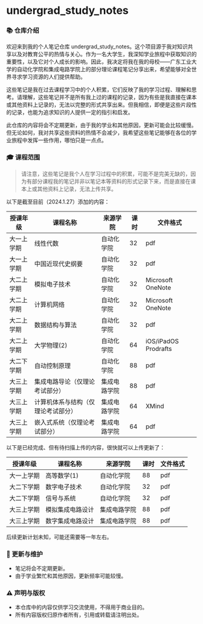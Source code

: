 # undergrad_study_notes

### 📚 仓库介绍

欢迎来到我的个人笔记仓库 undergrad_study_notes。这个项目源于我对知识共享以及对教育公平的热情与关心。作为一名大学生，我深知学业旅程中获取知识的重要性，以及它对个人成长的影响。因此，我决定将我在我的母校——广东工业大学的自动化学院和集成电路学院上的部分理论课程笔记分享出来，希望能够对全世界寻求学习资源的人们提供帮助。

这些笔记是我在过去课程学习中的个人积累，它们反映了我的学习过程、理解和思考。请理解，这些笔记并不是所有我上过的课程的记录，因为有些是我直接在课本或其他资料上记录的，无法以完整的形式共享出来。但我相信，即便是这些片段性的记录，也能为追求知识的人提供一定的指引和启发。

此仓库的内容将会不定期更新，由于我的学业和其他原因，更新可能会比较缓慢。但无论如何，我对共享这些资料的热情不会减少，我希望这些笔记能够在各位的学业旅程中发挥一些作用，哪怕只是一点点。

### 🎓 课程范围

> 请注意，这些笔记是我个人在学习过程中的积累，可能不是完美无缺的，因为有部分课程我的笔记并非以笔记本等资料的形式记录下来，而是直接在课本上或其他资料上记录，无法上传共享。

以下是截至目前（2024.1.27）添加的内容：

| 授课年级   | 课程名称                       | 来源学院     | 课时 | 文件格式            |
| ---------- | ------------------------------ | ------------ | ---- | ------------------- |
| 大一上学期 | 线性代数                       | 自动化学院   | 32   | pdf                 |
| 大一上学期 | 中国近现代史纲要               | 自动化学院   | 32   | pdf                 |
| 大二上学期 | 模拟电子技术                   | 自动化学院   | 32   | Microsoft OneNote   |
| 大二上学期 | 计算机网络                     | 自动化学院   | 32   | Microsoft OneNote   |
| 大二上学期 | 数据结构与算法                 | 自动化学院   | 32   | pdf                 |
| 大二上学期 | 大学物理(2)                    | 自动化学院   | 64   | iOS/iPadOS Prodrafts |
| 大二下学期 | 自动控制原理                   | 自动化学院   | 88   | pdf                 |
| 大三上学期 | 集成电路导论（仅理论考试部分） | 集成电路学院 | 88   | pdf                 |
| 大三上学期 | 计算机体系与结构（仅理论考试部分）    | 集成电路学院 | 64   | XMind                 |
| 大三上学期 | 嵌入式系统（仅理论考试部分）   | 集成电路学院 | 64   | pdf                 |

以下是已经完成、但有待扫描上传的内容，很快就可以上传更新了：

| 授课年级  | 课程名称     | 来源学院   | 课时  | 文件格式 |
| ----- | -------- | ------ | --- | ---- |
| 大一上学期 | 高等数学(1)  | 自动化学院  | 88  | pdf  |
| 大二下学期 | 数字电子技术   | 自动化学院  | 32  | pdf  |
| 大二下学期 | 信号与系统    | 自动化学院  | 32  | pdf  |
| 大三上学期 | 模拟集成电路设计 | 集成电路学院 | 88  | pdf  |
| 大三上学期 | 数字集成电路设计 | 集成电路学院 | 88  | pdf  |

后续更新计划未知，可能还需要等一年左右。

### 🔄 更新与维护

- 笔记将会不定期更新。
- 由于学业繁忙和其他原因，更新频率可能较慢。

### ⚠️ 声明与版权

- 本仓库中的内容仅供学习交流使用，不得用于商业目的。
- 所有内容版权归原作者所有，引用或转载请注明出处。

